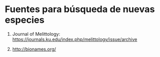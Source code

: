 # Fuentes para búsqueda de nuevas especies

1. Journal of Melittology: <https://journals.ku.edu/index.php/melittology/issue/archive>

2. <http://bionames.org/>
